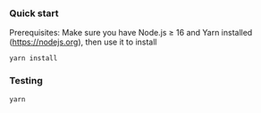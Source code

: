 ### Quick start
Prerequisites: Make sure you have Node.js ≥ 16 and Yarn installed (https://nodejs.org),
then use it to install

```
yarn install
```

### Testing
```
yarn 
```